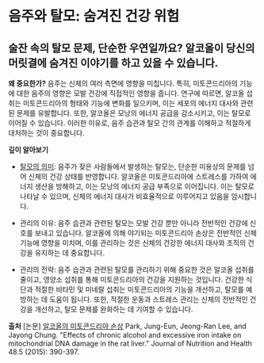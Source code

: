 ﻿

# 음주와 탈모: 숨겨진 건강 위험

## 술잔 속의 탈모 문제, 단순한 우연일까요? 알코올이 당신의 머릿결에 숨겨진 이야기를 하고 있을 수 있습니다.

**왜 중요한가?** 
음주는 신체의 여러 측면에 영향을 미칩니다. 특히, 미토콘드리아의 기능에 대한 음주의 영향은 모발 건강에 직접적인 영향을 줍니다. 연구에 따르면, 알코올 섭취는 미토콘드리아의 형태와 기능에 변화를 일으키며, 이는 세포의 에너지 대사와 관련된 문제를 유발합니다. 또한, 알코올은 모낭의 에너지 공급을 감소시키고, 이는 탈모로 이어질 수 있습니다. 이러한 이유로, 음주 습관과 탈모 간의 관계를 이해하고 적절하게 대처하는 것이 중요합니다. 

**깊이 알아보기** 

- [탈모의 의미](/m04/m0401/m040101): 음주가 잦은 사람들에서 발생하는 탈모는, 단순한 미용상의 문제를 넘어 신체의 건강 상태를 반영합니다. 알코올은 미토콘드리아에 스트레스를 가하여 에너지 생산을 방해하고, 이는 모낭의 에너지 공급 부족으로 이어집니다. 이는 탈모로 나타날 수 있으며, 신체의 에너지 대사가 비효율적으로 이루어지고 있음을 암시합니다. 

- 관리의 이유: 음주 습관과 관련된 탈모는 모발 건강 뿐만 아니라 전반적인 건강에 신호를 보내고 있습니다. 알코올에 의해 야기되는 미토콘드리아 손상은 전반적인 신체 기능에 영향을 미치며, 이를 관리하는 것은 신체의 건강한 에너지 대사와 조직의 건강을 유지하는 데 중요합니다. 

- 관리의 전략: 음주 습관과 관련된 탈모를 관리하기 위해 중요한 것은 알코올 섭취를 줄이고, 영양소 섭취를 통해 미토콘드리아의 건강을 지원하는 것입니다. 건강한 식단과 적절한 비타민 및 미네랄 섭취는 미토콘드리아의 기능을 개선하고, 탈모를 예방하는 데 도움이 됩니다. 또한, 적절한 운동과 스트레스 관리는 신체의 전반적인 건강을 개선하고, 탈모 문제를 완화하는 데 기여할 수 있습니다.

**출처**
[논문] [알코올의 미토콘드리아 손상](/m04/m0407/m040714) Park, Jung-Eun, Jeong-Ran Lee, and Jayong Chung. "Effects of chronic alcohol and excessive iron intake on mitochondrial DNA damage in the rat liver." Journal of Nutrition and Health 48.5 (2015): 390-397.
<!--stackedit_data:
eyJoaXN0b3J5IjpbMTIxNTE0NzI0XX0=
-->